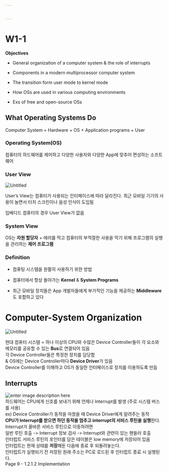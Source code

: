 ```yaml
---


---
```


<h1 id="w1-1">W1-1</h1>
<p><strong>Objectives</strong></p>
<ul>
<li>
<p>General organization of a computer system &amp; the role of interrupts</p>
</li>
<li>
<p>Components in a modern multiprocessor computer system</p>
</li>
<li>
<p>The transition form user mode to kernel mode</p>
</li>
<li>
<p>How OSs are used in various computing environments</p>
</li>
<li>
<p>Exs of free and open-source OSs</p>
</li>
</ul>
<h2 id="what-operating-systems-do">What Operating Systems Do</h2>
<p>Computer System = Hardware + OS + Application programs + User</p>
<h3 id="operating-systemos">Operating System(OS)</h3>
<p>컴퓨터의 하드웨어를 제어하고 다양한 사용자와 다양한 App에 맞추어 편성하는 소프트웨어</p>
<h3 id="user-view">User View</h3>
<p><img src="https://i.imgur.com/ZDZJMiR.png" alt="Untitled"></p>
<p>User’s View는 컴퓨터가 사용되는 인터페이스에 따라 달라진다. 최근 모바일 기기의 사용이 늘면서 터치 스크린이나 음성 인식이 도입됨</p>
<p>임베디드 컴퓨터의 경우 User View가 없음</p>
<h3 id="system-view">System View</h3>
<p>OS는 <strong>자원 할당자</strong> + 에러를 막고 컴퓨터의 부적절한 사용을 막기 위해 프로그램의 실행을 관리하는 <strong>제어 프로그램</strong></p>
<h3 id="definition">Definition</h3>
<ul>
<li>
<p>컴퓨팅 시스템을 원활히 사용하기 위한 방법</p>
</li>
<li>
<p>컴퓨터에서 항상 돌아가는 <strong>Kernel</strong> &amp; <strong>System Programs</strong></p>
</li>
<li>
<p>최근 모바일 장치들은 App 개발자들에게 부가적인 기능을 제공하는 <strong>Middleware</strong>도 포함하고 있다</p>
</li>
</ul>
<h1 id="computer-system-organization">Computer-System Organization</h1>
<p><img src="https://i.imgur.com/jLREcqE.png" alt="Untitled"></p>
<p>현대 컴퓨터 시스템 = 하나 이상의 CPU와 수많은 Device Controller들이 각 요소와 메모리를 공유할 수 있는 <strong>Bus</strong>로 연결되어 있음<br>
각 Device Controller들은 특정한 장치를 담당함<br>
&amp; OS에는 Device Controller마다 <strong>Device Driver</strong>가 있음<br>
Device Controller를 이해하고 OS가 동일한 인터페이스로 장치를 이용하도록 만듬</p>
<h2 id="interrupts">Interrupts</h2>
<p><img src="https://i.imgur.com/0qz5qK6.png" alt="enter image description here"><br>
하드웨어는 CPU에게 신호를 보내기 위해 언제나 Interrupt를 발생 (주로 시스템 버스를 사용)<br>
ex) Device Controller가 동작을 마쳤을 때 Device Driver에게 알려주는 동작<br>
<strong>CPU가 Interrupt를 받으면 하던 동작을 멈추고 interrupt의 서비스 루틴을 실행</strong>한다.<br>
Interrupt가 올바른 서비스 루틴으로 이동하려면<br>
일반 루틴 호출 -&gt; Interrupt 정보 검사 -&gt; Interrupt와 관련이 있는 핸들러 호출<br>
인터럽트 서비스 루틴의 포인터를 담은 테이블은 low memory에 저장되어 있음<br>
인터럽트는 현재 상태를 <strong>저장</strong>해둔 다음에 종료 후 되돌려놓는다.<br>
인터럽트가 실행되기 전 저장된 원래 주소는 PC로 로드된 후 인터럽트 종료 시 실행된다.<br>
Page 9 - 1.2.1.2 Implementation</p>

